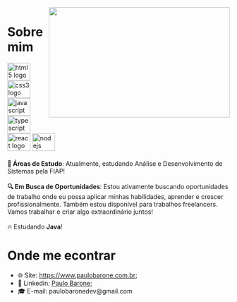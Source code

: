 <img src="https://user-images.githubusercontent.com/98724682/179137161-fa6a248e-4517-4da6-804d-5644e629b821.svg" width="410px" height="250px" align="right">

# Sobre mim

<div>
  <img src="https://cdn.jsdelivr.net/gh/devicons/devicon/icons/html5/html5-original.svg" width="52" height="40" alt="html5 logo" title="HTML5"  />
  <img src="https://cdn.jsdelivr.net/gh/devicons/devicon/icons/css3/css3-original.svg" width="52" height="40" alt="css3 logo" title="CSS3" />
  <img src="https://cdn.jsdelivr.net/gh/devicons/devicon/icons/javascript/javascript-original.svg" width="52" height="40" alt="javascript logo" title="JavaScript" />
  <img src="https://cdn.jsdelivr.net/gh/devicons/devicon/icons/typescript/typescript-plain.svg" width="52" height="40" alt="typescript logo" title="TypeScript" />
  <img src="https://cdn.jsdelivr.net/gh/devicons/devicon/icons/react/react-original.svg" width="52" height="40" alt="react logo" title="ReactJs" />
  <img src="https://cdn.jsdelivr.net/gh/devicons/devicon/icons/nodejs/nodejs-original.svg" width="52" height="40" alt="nodejs logo" title="Node.js" />
</div>

</br>

<div>
  <div><b>📖 Áreas de Estudo</b>: Atualmente, estudando Análise e Desenvolvimento de Sistemas pela FIAP!</div>
  <br />
  <div><b>🔍 Em Busca de Oportunidades</b>: Estou ativamente buscando oportunidades de trabalho onde eu possa aplicar minhas habilidades, aprender e crescer profissionalmente. Também estou disponível para trabalhos freelancers. Vamos trabalhar e criar algo extraordinário juntos!</div>
  <br />
  <div>🔥 Estudando <b>Java</b>!</div>
</div>

# Onde me econtrar

<ul>
  <li>🌐 Site: <a href="https://www.paulobarone.com.br">https://www.paulobarone.com.br</a>;</li>
  <li>📄 Linkedin: <a href="https://www.linkedin.com/in/paulobarone/">Paulo Barone</a>;</li>
  <li>‍🎓 E-mail: paulobaronedev@gmail.com</li>
</ul>
